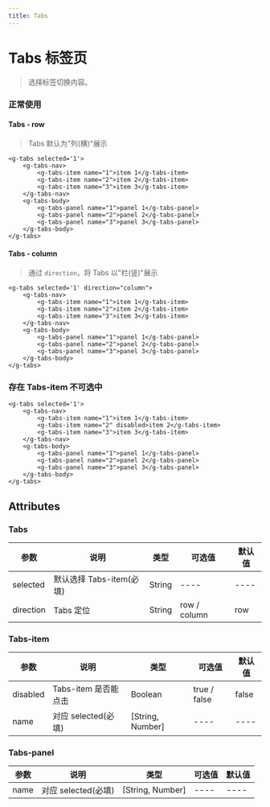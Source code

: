 ```yaml
---
title: Tabs
---
```


# Tabs 标签页
> 选择标签切换内容。

### 正常使用
#### Tabs - row
> Tabs 默认为"列(横)"展示
```
<g-tabs selected='1'>
    <g-tabs-nav>
        <g-tabs-item name="1">item 1</g-tabs-item>
        <g-tabs-item name="2">item 2</g-tabs-item>
        <g-tabs-item name="3">item 3</g-tabs-item>
    </g-tabs-nav>
    <g-tabs-body>
        <g-tabs-panel name="1">panel 1</g-tabs-panel>
        <g-tabs-panel name="2">panel 2</g-tabs-panel>
        <g-tabs-panel name="3">panel 3</g-tabs-panel>
    </g-tabs-body>
</g-tabs>
```

#### Tabs - column
> 通过 `direction`，将 Tabs 以"栏(竖)"展示

```
<g-tabs selected='1' direction="column">
    <g-tabs-nav>
        <g-tabs-item name="1">item 1</g-tabs-item>
        <g-tabs-item name="2">item 2</g-tabs-item>
        <g-tabs-item name="3">item 3</g-tabs-item>
    </g-tabs-nav>
    <g-tabs-body>
        <g-tabs-panel name="1">panel 1</g-tabs-panel>
        <g-tabs-panel name="2">panel 2</g-tabs-panel>
        <g-tabs-panel name="3">panel 3</g-tabs-panel>
    </g-tabs-body>
</g-tabs>
```

### 存在 Tabs-item 不可选中

```
<g-tabs selected='1'>
    <g-tabs-nav>
        <g-tabs-item name="1">item 1</g-tabs-item>
        <g-tabs-item name="2" disabled>item 2</g-tabs-item>
        <g-tabs-item name="3">item 3</g-tabs-item>
    </g-tabs-nav>
    <g-tabs-body>
        <g-tabs-panel name="1">panel 1</g-tabs-panel>
        <g-tabs-panel name="2">panel 2</g-tabs-panel>
        <g-tabs-panel name="3">panel 3</g-tabs-panel>
    </g-tabs-body>
</g-tabs>
```

## Attributes
### Tabs

| 参数 | 说明 | 类型 | 可选值 | 默认值 |
| ---- | ---- | ---- | ---- | ---- | 
| selected | 默认选择 Tabs-item(必填)| String | ---- | ---- | 
| direction | Tabs 定位 | String | row / column | row | 

### Tabs-item

| 参数 | 说明 | 类型 | 可选值 | 默认值 |
| ---- | ---- | ---- | ---- | ---- | 
| disabled | Tabs-item 是否能点击 | Boolean | true / false | false | 
| name | 对应 selected(必填) | [String, Number] | ---- | ---- | 

### Tabs-panel

| 参数 | 说明 | 类型 | 可选值 | 默认值 |
| ---- | ---- | ---- | ---- | ---- | 
| name | 对应 selected(必填) | [String, Number] | ---- | ---- | 
